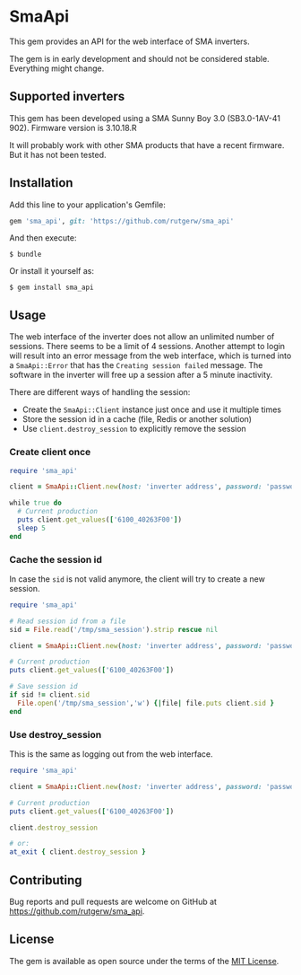 # SmaApi

This gem provides an API for the web interface of SMA inverters.

The gem is in early development and should not be considered stable. Everything might change.

## Supported inverters

This gem has been developed using a SMA Sunny Boy 3.0 (SB3.0-1AV-41 902).
Firmware version is 3.10.18.R

It will probably work with other SMA products that have a recent firmware. But
it has not been tested.

## Installation

Add this line to your application's Gemfile:

```ruby
gem 'sma_api', git: 'https://github.com/rutgerw/sma_api'
```

And then execute:

    $ bundle

Or install it yourself as:

    $ gem install sma_api

## Usage

The web interface of the inverter does not allow an unlimited number of sessions.
There seems to be a limit of 4 sessions. Another attempt to login will result into
an error message from the web interface, which is turned into a `SmaApi::Error`
that has the `Creating session failed` message. The software in the inverter will
free up a session after a 5 minute inactivity.

There are different ways of handling the session:
- Create the `SmaApi::Client` instance just once and use it multiple times
- Store the session id in a cache (file, Redis or another solution)
- Use `client.destroy_session` to explicitly remove the session

### Create client once

```ruby
require 'sma_api'

client = SmaApi::Client.new(host: 'inverter address', password: 'password')

while true do
  # Current production
  puts client.get_values(['6100_40263F00'])
  sleep 5
end
```

### Cache the session id

In case the `sid` is not valid anymore, the client will try to create a new session.

```ruby
require 'sma_api'

# Read session id from a file
sid = File.read('/tmp/sma_session').strip rescue nil

client = SmaApi::Client.new(host: 'inverter address', password: 'password', sid: sid)

# Current production
puts client.get_values(['6100_40263F00'])

# Save session id
if sid != client.sid
  File.open('/tmp/sma_session','w') {|file| file.puts client.sid }
end
```

### Use destroy_session

This is the same as logging out from the web interface.

```ruby
require 'sma_api'

client = SmaApi::Client.new(host: 'inverter address', password: 'password', sid: sid)

# Current production
puts client.get_values(['6100_40263F00'])

client.destroy_session

# or:
at_exit { client.destroy_session }
```

## Contributing

Bug reports and pull requests are welcome on GitHub at https://github.com/rutgerw/sma_api.

## License

The gem is available as open source under the terms of the [MIT License](https://opensource.org/licenses/MIT).
